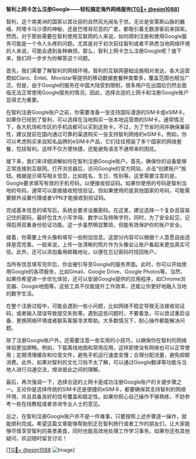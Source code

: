 **智利上网卡怎么注册Google——轻松搞定海外网络服务[[TG💪+ @esim1088](https://t.me/s/esim1088)]**

智利，这个南美洲的国家以其壮丽的自然风光闻名于世。无论是安第斯山脉的巍峨、阿塔卡马沙漠的神秘，还是巴塔哥尼亚的广袤，都吸引着无数游客前来探索。然而，对于那些需要在智利使用互联网的人来说，如何顺利注册和使用Google服务可能是一个令人头疼的问题。尤其是对于初次前往智利或者不熟悉当地网络环境的人来说，可能会遇到各种麻烦。那么，智利上网卡怎么注册Google呢？接下来，我们将一步步为你解答这个问题。

首先，我们需要了解智利的网络环境。智利的互联网基础设施相对发达，各大运营商如Claro、Entel、Movistar等提供的移动数据套餐种类繁多，覆盖范围也相当广泛。但是，由于Google的服务在中国大陆受到限制，很多用户在出国后仍然会面临无法正常使用Google服务的情况。因此，选择合适的上网卡和注册Google账户显得尤为重要。

在智利注册Google账户之前，你需要准备一张支持国际漫游的SIM卡或eSIM卡。如果你已经到了智利，可以选择在当地购买一张本地运营商的SIM卡。通常情况下，各大机场和市区的手机店都可以买到这些卡。不过，为了节省时间并确保兼容性，建议提前在国内通过可靠的渠道购买一张支持智利网络的eSIM卡。例如，你可以考虑购买来自知名品牌的eSIM卡产品，它们往往预装了多个国家的网络套餐，包括智利。这样不仅方便快捷，还能避免语言不通带来的困扰。

接下来，我们来详细讲解如何在智利注册Google账户。首先，确保你的设备能够正常连接到互联网。打开浏览器后，访问Google的官方网站，点击“创建账户”按钮。根据提示填写相关信息，比如姓名、生日、性别等。这里需要注意的是，Google要求填写有效的手机号码，以便接收验证码。如果你使用的号码是智利当地的号码，通常可以直接接收短信验证。但如果使用的是其他国家的号码，可能需要额外设置代理或者VPN才能接收到验证码。

完成基本信息的填写后，系统会要求设置密码。在这里，建议选择一个复杂且容易记住的密码，最好包含大小写字母、数字以及特殊字符。同时，为了安全起见，记得启用双重身份验证功能。这一步虽然稍显繁琐，但能有效保护你的账户安全。

接着，你需要上传头像和填写一些附加信息。这部分内容可以根据个人意愿自由选择是否完善。一般来说，上传一张清晰的照片作为头像会让账户看起来更加真实可信。此外，还可以添加备用邮箱地址，以便在忘记密码时找回账户。

当所有信息填写完毕后，你会被引导至Google的服务界面。此时，你可以开始使用Google的各项服务，比如Gmail、Google Drive、Google Photos等。当然，如果你希望进一步优化体验，还可以安装Google提供的应用程序，如Chrome浏览器、Google地图等。这些工具不仅能提升工作效率，还能让你更好地融入当地的数字生活。

在整个注册过程中，可能会遇到一些小问题，比如网络不稳定导致无法接收验证码，或者输入错误导致提交失败等。遇到这些问题时，不要着急，可以尝试重启设备、更换网络环境或者联系客服寻求帮助。大多数情况下，耐心操作都能解决问题。

除了注册Google账户外，还需要注意一些实用的小技巧，以确保你在智利的网络体验更加顺畅。例如，下载离线地图和常用应用，这样即使没有网络也可以正常使用；定期清理缓存和垃圾文件，避免手机运行速度变慢；合理分配流量，避免超额消费。此外，如果对智利的文化习俗不太了解，可以通过Google翻译等功能与当地人进行沟通交流，增进彼此之间的理解。

最后，再次强调一下，选择合适的上网卡是成功注册Google账户的关键步骤之一。无论你是选择传统的SIM卡还是便捷的eSIM卡，都要确保其支持智利的网络环境，并且具备良好的信号覆盖和稳定性。如果你担心自己操作不够熟练，不妨参考一些在线教程或者咨询专业人士的意见。

总之，在智利注册Google账户并不是一件难事，只要按照上述步骤逐一操作，就能顺利完成。希望这篇文章能够帮助到正在智利旅行或者工作的朋友们，让大家能够尽情享受智利的美景美食，同时也能高效地处理工作学习事务。如果你还有其他疑问，欢迎随时留言讨论！

[[TG💪+ @esim1088](https://t.me/s/esim1088) ![Image](https://i.postimg.cc/4NQfJmqS/Snipaste-2025-05-13-00-14-12.png)]